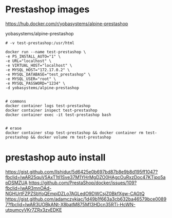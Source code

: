 # Prestashop images


https://hub.docker.com/r/yobasystems/alpine-prestashop


yobasystems/alpine-prestashop

```
# -v test-prestashop:/usr/html

docker run --name test-prestashop \
-e PS_INSTALL_AUTO="1" \
-e URL="localhost" \
-e VIRTUAL_HOST="localhost" \
-e MYSQL_HOST="172.17.0.2" \
-e MYSQL_DATABASE="test_prestashop" \
-e MYSQL_USER="root" \
-e MYSQL_PASSWORD="1234" \
-d yobasystems/alpine-prestashop


# commons
docker container logs test-prestashop
docker container inspect test-prestashop
docker container exec -it test-prestashop bash


# erase
docker container stop test-prestashop && docker container rm test-prestashop && docker volume rm test-prestashop 

```



# prestashop auto install
https://gist.github.com/Ilshidur/5d6425e0b697bd87b8e9b8d195ff1047?fbclid=IwAR25quV5AxT1tI1Sve37M1YHrMgDZO0HAgcOuRxzDoc47KTjpo5apDSMZUA
https://github.com/PrestaShop/docker/issues/109?fbclid=IwAR3mnOAd-NGHUrtFZPZSbYoQEmpiDZLo7AGLedO9DWCsjZ0BkfXgw-CAGtQ
https://gist.github.com/adamczykjac/1d49b1f663a3cb632ba46579bce00897?fbclid=IwAR3UOBkANt-X8batM875M13HDcn35RTi-HcWN-utpumcyVKr7ZRx3zvEDKE


